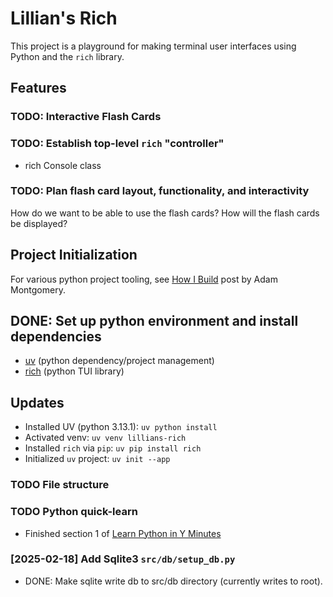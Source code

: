 # Lillian's Rich

This project is a playground for making terminal user interfaces using Python and the `rich` library.

## Features

### TODO: Interactive Flash Cards

### TODO: Establish top-level `rich` "controller"

- rich Console class

### TODO: Plan flash card layout, functionality, and interactivity

How do we want to be able to use the flash cards? How will the flash cards be displayed?

## Project Initialization

For various python project tooling, see [How I Build](https://montasaurus.com/posts/how-i-build) post by Adam Montgomery.

## DONE: Set up python environment and install dependencies

- [uv](https://docs.astral.sh/uv/) (python dependency/project management)
- [rich](https://github.com/textualize/rich/blob/master/README.md) (python TUI library)

## Updates

- Installed UV (python 3.13.1): `uv python install`
- Activated venv: `uv venv lillians-rich`
- Installed `rich` via `pip`: `uv pip install rich`
- Initialized `uv` project: `uv init --app`

### TODO File structure

### TODO Python quick-learn

- Finished section 1 of [Learn Python in Y Minutes](https://learnxinyminutes.com/python/)

### [2025-02-18] Add Sqlite3 `src/db/setup_db.py`

- DONE: Make sqlite write db to src/db directory (currently writes to root).
